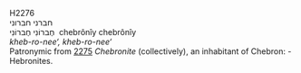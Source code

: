 H2276  
חברני חברוני  
חֶברוֹנִי חֶברוֹנִי ‎ chebrônı̂y chebrônı̂y  
*kheb-ro-nee‘,* *kheb-ro-nee‘*  
Patronymic from [2275](h2275) *Chebronite* (collectively), an inhabitant
of Chebron: - Hebronites.  
